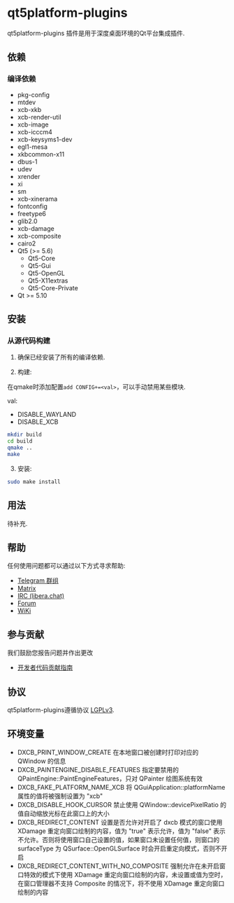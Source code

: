 # qt5platform-plugins

qt5platform-plugins 插件是用于深度桌面环境的Qt平台集成插件.

## 依赖

### 编译依赖

* pkg-config
* mtdev
* xcb-xkb
* xcb-render-util
* xcb-image
* xcb-icccm4
* xcb-keysyms1-dev
* egl1-mesa
* xkbcommon-x11
* dbus-1
* udev
* xrender
* xi
* sm
* xcb-xinerama
* fontconfig
* freetype6
* glib2.0
* xcb-damage
* xcb-composite
* cairo2
* Qt5 (>= 5.6)
  * Qt5-Core
  * Qt5-Gui
  * Qt5-OpenGL
  * Qt5-X11extras
  * Qt5-Core-Private
* Qt >= 5.10

## 安装

### 从源代码构建

1. 确保已经安装了所有的编译依赖.

2. 构建:

在qmake时添加配置`add CONFIG+=<val>`，可以手动禁用某些模块.

val:

- DISABLE_WAYLAND
- DISABLE_XCB

```bash
mkdir build
cd build
qmake ..
make
```

3. 安装:

```bash
sudo make install
```

## 用法

待补充.

## 帮助

任何使用问题都可以通过以下方式寻求帮助:

* [Telegram 群组](https://t.me/deepin)
* [Matrix](https://matrix.to/#/#deepin-community:matrix.org)
* [IRC (libera.chat)](https://web.libera.chat/#deepin-community)
* [Forum](https://bbs.deepin.org)
* [WiKi](https://wiki.deepin.org/)

## 参与贡献

我们鼓励您报告问题并作出更改

* [开发者代码贡献指南](https://github.com/linuxdeepin/developer-center/wiki/Contribution-Guidelines-for-Developers)

## 协议

qt5platform-plugins遵循协议 [LGPLv3](LICENSE).

## 环境变量

* DXCB_PRINT_WINDOW_CREATE 在本地窗口被创建时打印对应的 QWindow 的信息
* DXCB_PAINTENGINE_DISABLE_FEATURES 指定要禁用的 QPaintEngine::PaintEngineFeatures，只对 QPainter 绘图系统有效
* DXCB_FAKE_PLATFORM_NAME_XCB 将 QGuiApplication::platformName 属性的值将被强制设置为 "xcb"
* DXCB_DISABLE_HOOK_CURSOR 禁止使用 QWindow::devicePixelRatio 的值自动缩放光标在此窗口上的大小
* DXCB_REDIRECT_CONTENT 设置是否允许对开启了 dxcb 模式的窗口使用 XDamage 重定向窗口绘制的内容，值为 "true" 表示允许，值为 "false" 表示不允许。否则将使用窗口自己设置的值，如果窗口未设置任何值，则窗口的 surfaceType 为 QSurface::OpenGLSurface 时会开启重定向模式，否则不开启
* DXCB_REDIRECT_CONTENT_WITH_NO_COMPOSITE 强制允许在未开启窗口特效的模式下使用 XDamage 重定向窗口绘制的内容，未设置或值为空时，在窗口管理器不支持 Composite 的情况下，将不使用 XDamage 重定向窗口绘制的内容

